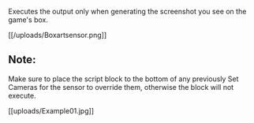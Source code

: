 Executes the output only when generating the screenshot you see on the game's box.

[[/uploads/Boxartsensor.png]]

## Note:
Make sure to place the script block to the bottom of any previously Set Cameras for the sensor to override them, otherwise the block will not execute.

[[uploads/Example01.jpg]]